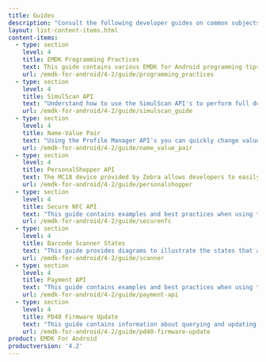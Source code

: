 ```yaml
---
title: Guides
description: "Consult the following developer guides on common subjects and usage of EMDK for Android features and API's."
layout: list-content-items.html
content-items:
  - type: section
    level: 4
    title: EMDK Programming Practices
    text: This guide contains various EMDK for Android programming tips.
    url: /emdk-for-android/4-2/guide/programming_practices
  - type: section
    level: 4
    title: SimulScan API
    text: "Understand how to use the SimulScan API's to perform full document capture in your application. SimulScan involves capturing fields of interest in a given document and converting it into data that an end-user application can use immediately at the point of transaction."
    url: /emdk-for-android/4-2/guide/simulscan_guide
  - type: section
    level: 4
    title: Name-Value Pair
    text: "Using the Profile Manager API's you can quickly change values dynamically on a given profile using name-value pairs. This guide contains examples of how to best use these APIs."
    url: /emdk-for-android/4-2/guide/name_value_pair
  - type: section
    level: 4
    title: PersonalShopper API
    text: The MC18 device provided by Zebra allows developers to easily create applications in the Personal Shopper category. This guide contains examples specific to using EMDK for Android with the MC18.
    url: /emdk-for-android/4-2/guide/personalshopper
  - type: section
    level: 4
    title: Secure NFC API
    text: "This guide contains examples and best practices when using the Secure NFC API's including MifareDesfire, MiFareSam, SamKey, etc."
    url: /emdk-for-android/4-2/guide/securenfc
  - type: section
    level: 4
    title: Barcode Scanner States
    text: "This guide provides diagrams to illustrate the states that a barcode scanner will transition through while using the EMDK Barcode Scanning API's."
    url: /emdk-for-android/4-2/guide/scanner
  - type: section
    level: 4
    title: Payment API
    text: "This guide contains examples and best practices when using the Payment API's along with Zebra's PD40 payment device."
    url: /emdk-for-android/4-2/guide/payment-api
  - type: section
    level: 4
    title: PD40 Firmware Update
    text: "This guide contains information about querying and updating the PD40's firmware from your application."
    url: /emdk-for-android/4-2/guide/pd40-firmware-update
product: EMDK For Android
productversion: '4.2'
---
```

           










